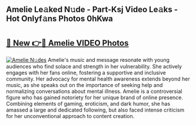 ## Amelie Le𝚊ked N𝚞de - Part-Ksj Video Le𝚊ks - Hot Onlyf𝚊ns Photos 0hKwa

# <h2><a href="http://ac19240.deff.icu/?id=Amelie">🔗 New 👉🔴 Amelie VIDEO Photos</a></h2>

[![Amelie N𝚞des](https://i.imgur.com/rIISA9y.gif)](http://ac19240.deff.icu/?id=Amelie)
Amelie's music and message resonate with young audiences who find solace and strength in her vulnerability. She actively engages with her fans online, fostering a supportive and inclusive community. Her advocacy for mental health awareness extends beyond her music, as she speaks out on the importance of seeking help and normalizing conversations about mental illness. Amelie is a controversial figure who has gained notoriety for her unique brand of online presence. Combining elements of gaming, eroticism, and dark humor, she has amassed a large and dedicated following, but also faced intense criticism for her unconventional approach to content creation.
